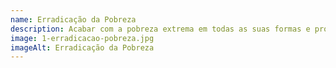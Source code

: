 ```yaml
---
name: Erradicação da Pobreza
description: Acabar com a pobreza extrema em todas as suas formas e proporções.
image: 1-erradicacao-pobreza.jpg
imageAlt: Erradicação da Pobreza
---
```

